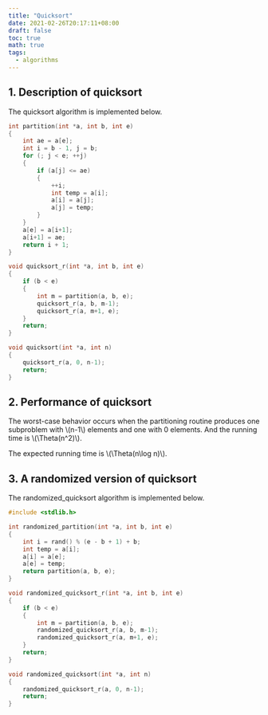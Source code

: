 ```yaml
---
title: "Quicksort"
date: 2021-02-26T20:17:11+08:00
draft: false
toc: true
math: true
tags:
  - algorithms
---
```


## 1. Description of quicksort

The quicksort algorithm is implemented below.

```c
int partition(int *a, int b, int e)
{
    int ae = a[e];
    int i = b - 1, j = b;
    for (; j < e; ++j)
    {
        if (a[j] <= ae)
        {
            ++i;
            int temp = a[i];
            a[i] = a[j];
            a[j] = temp;
        }
    }
    a[e] = a[i+1];
    a[i+1] = ae;
    return i + 1;
}

void quicksort_r(int *a, int b, int e)
{
    if (b < e)
    {
        int m = partition(a, b, e);
        quicksort_r(a, b, m-1);
        quicksort_r(a, m+1, e);
    }
    return;
}

void quicksort(int *a, int n)
{
    quicksort_r(a, 0, n-1);
    return;
}
```

## 2. Performance of quicksort

The worst-case behavior occurs when the partitioning routine produces
one subproblem with \\(n-1\\) elements and one with 0 elements.
And the running time is \\(\Theta(n^2)\\).

The expected running time is \\(\Theta(n\log n)\\).

## 3. A randomized version of quicksort

The randomized_quicksort algorithm is implemented below.

```c
#include <stdlib.h>

int randomized_partition(int *a, int b, int e)
{
    int i = rand() % (e - b + 1) + b;
    int temp = a[i];
    a[i] = a[e];
    a[e] = temp;
    return partition(a, b, e);
}

void randomized_quicksort_r(int *a, int b, int e)
{
    if (b < e)
    {
        int m = partition(a, b, e);
        randomized_quicksort_r(a, b, m-1);
        randomized_quicksort_r(a, m+1, e);
    }
    return;
}

void randomized_quicksort(int *a, int n)
{
    randomized_quicksort_r(a, 0, n-1);
    return;
}
```

